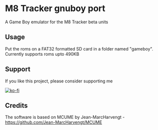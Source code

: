 # M8 Tracker gnuboy port
A Game Boy emulator for the M8 Tracker beta units
## Usage
Put the roms on a FAT32 formatted SD card in a folder named "gameboy". Currently supports roms upto 490KB
## Support
If you like this project, please consider supporting me

[![ko-fi](https://ko-fi.com/img/githubbutton_sm.svg)](https://ko-fi.com/L3L14LBP4)
## Credits
The software is based on MCUME by Jean-MarcHarvengt - https://github.com/Jean-MarcHarvengt/MCUME
